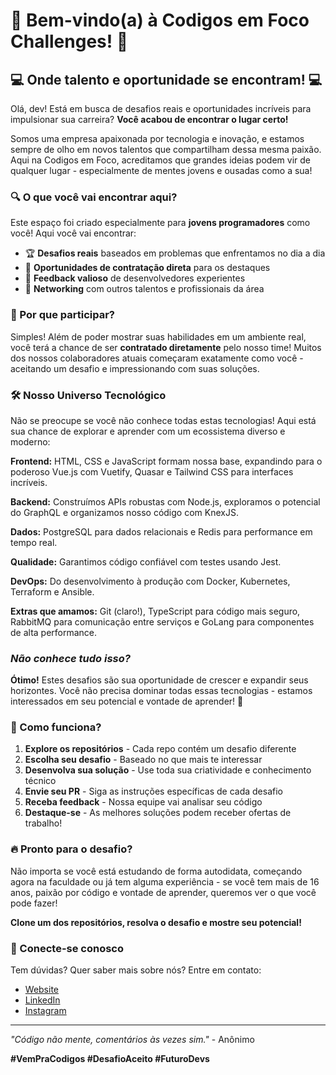 # 🚀 Bem-vindo(a) à Codigos em Foco Challenges! 🚀

## 💻 Onde talento e oportunidade se encontram! 💻

Olá, dev! Está em busca de desafios reais e oportunidades incríveis para impulsionar sua carreira? **Você acabou de encontrar o lugar certo!** 

Somos uma empresa apaixonada por tecnologia e inovação, e estamos sempre de olho em novos talentos que compartilham dessa mesma paixão. Aqui na Codigos em Foco, acreditamos que grandes ideias podem vir de qualquer lugar - especialmente de mentes jovens e ousadas como a sua!

### 🔍 O que você vai encontrar aqui?

Este espaço foi criado especialmente para **jovens programadores** como você! Aqui você vai encontrar:

- 🏆 **Desafios reais** baseados em problemas que enfrentamos no dia a dia
- 🌟 **Oportunidades de contratação direta** para os destaques
- 🧠 **Feedback valioso** de desenvolvedores experientes
- 👥 **Networking** com outros talentos e profissionais da área

### 💼 Por que participar?

Simples! Além de poder mostrar suas habilidades em um ambiente real, você terá a chance de ser **contratado diretamente** pelo nosso time! Muitos dos nossos colaboradores atuais começaram exatamente como você - aceitando um desafio e impressionando com suas soluções.


### 🛠️ Nosso Universo Tecnológico

Não se preocupe se você não conhece todas estas tecnologias! Aqui está sua chance de explorar e aprender com um ecossistema diverso e moderno:

**Frontend:** 
HTML, CSS e JavaScript formam nossa base, expandindo para o poderoso Vue.js com Vuetify, Quasar e Tailwind CSS para interfaces incríveis.

**Backend:** 
Construímos APIs robustas com Node.js, exploramos o potencial do GraphQL e organizamos nosso código com KnexJS.

**Dados:** 
PostgreSQL para dados relacionais e Redis para performance em tempo real.

**Qualidade:** 
Garantimos código confiável com testes usando Jest.

**DevOps:** 
Do desenvolvimento à produção com Docker, Kubernetes, Terraform e Ansible.

**Extras que amamos:** 
Git (claro!), TypeScript para código mais seguro, RabbitMQ para comunicação entre serviços e GoLang para componentes de alta performance.

### ***Não conhece tudo isso?***
**Ótimo!** Estes desafios são sua oportunidade de crescer e expandir seus horizontes. Você não precisa dominar todas essas tecnologias - estamos interessados em seu potencial e vontade de aprender! 🌱


### 🚀 Como funciona?
1. **Explore os repositórios** - Cada repo contém um desafio diferente
2. **Escolha seu desafio** - Baseado no que mais te interessar
3. **Desenvolva sua solução** - Use toda sua criatividade e conhecimento técnico
4. **Envie seu PR** - Siga as instruções específicas de cada desafio
5. **Receba feedback** - Nossa equipe vai analisar seu código
6. **Destaque-se** - As melhores soluções podem receber ofertas de trabalho!

### 🔥 Pronto para o desafio?

Não importa se você está estudando de forma autodidata, começando agora na faculdade ou já tem alguma experiência - se você tem mais de 16 anos, paixão por código e vontade de aprender, queremos ver o que você pode fazer!

**Clone um dos repositórios, resolva o desafio e mostre seu potencial!**

### 📱 Conecte-se conosco

Tem dúvidas? Quer saber mais sobre nós? Entre em contato:
- [Website](https://www.partithura.com.br)
- [LinkedIn](https://www.linkedin.com/company/partithura/posts/?feedView=all)
- [Instagram](https://www.instagram.com/partithura/)

---

*"Código não mente, comentários às vezes sim."* - Anônimo

**#VemPraCodigos #DesafioAceito #FuturoDevs**